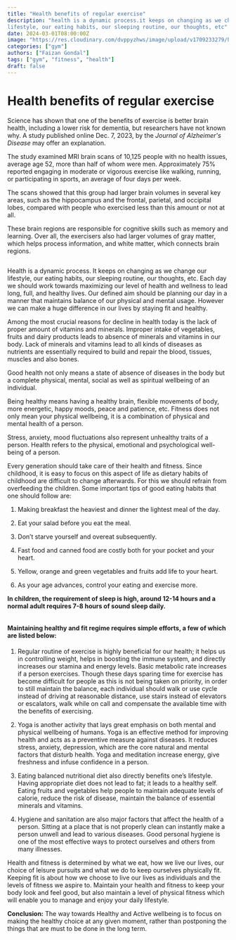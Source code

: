 ```yaml
---
title: "Health benefits of regular exercise"
description: "health is a dynamic process.it keeps on changing as we change our 
lifestyle, our eating habits, our sleeping routine, our thoughts, etc"
date: 2024-03-01T08:00:00Z
image: "https://res.cloudinary.com/dvppyzhws/image/upload/v1709233279/home-4_rkpsvi.jpg"
categories: ["gym"]
authors: ["Faizan Gondal"]
tags: ["gym", "fitness", "health"]
draft: false
---
```


# Health benefits of regular exercise

Science has shown that one of the benefits of exercise is better brain health, including a lower risk for dementia, but researchers have not known why. A study published online Dec. 7, 2023, by the *Journal of Alzheimer's Disease* may offer an explanation.

The study examined MRI brain scans of 10,125 people with no health issues, average age 52, more than half of whom were men. Approximately 75% reported engaging in moderate or vigorous exercise like walking, running, or participating in sports, an average of four days per week.

The scans showed that this group had larger brain volumes in several key areas, such as the hippocampus and the frontal, parietal, and occipital lobes, compared with people who exercised less than this amount or not at all.

These brain regions are responsible for cognitive skills such as memory and learning. Over all, the exercisers also had larger volumes of gray matter, which helps process information, and white matter, which connects brain regions.

<img src="https://res.cloudinary.com/dvppyzhws/image/upload/v1709233279/home-4_rkpsvi.jpg" title="" alt="" data-align="center">

Health is a dynamic process. It keeps on changing as we change our lifestyle, our eating habits, our sleeping routine, our thoughts, etc. Each day we should work towards maximizing our level of health and wellness to lead long, full, and healthy lives. Our defined aim should be planning our day in a manner that maintains balance of our physical and mental usage. However we can make a huge difference in our lives by staying fit and healthy.

Among the most crucial reasons for decline in health today is the lack of proper amount of vitamins and minerals. Improper intake of vegetables, fruits and dairy products leads to absence of minerals and vitamins in our body. Lack of minerals and vitamins lead to all kinds of diseases as nutrients are essentially required to build and repair the blood, tissues, muscles and also bones.

Good health not only means a state of absence of diseases in the body but a complete physical, mental, social as well as spiritual wellbeing of an individual.

Being healthy means having a healthy brain, flexible movements of body, more energetic, happy moods, peace and patience, etc. Fitness does not only mean your physical wellbeing, it is a combination of physical and mental health of a person.

Stress, anxiety, mood fluctuations also represent unhealthy traits of a person. Health refers to the physical, emotional and psychological well-being of a person.

Every generation should take care of their health and fitness. Since childhood, it is easy to focus on this aspect of life as dietary habits of childhood are difficult to change afterwards. For this we should refrain from overfeeding the children. Some important tips of good eating habits that one should follow are:

1. Making breakfast the heaviest and dinner the lightest meal of the day.

2. Eat your salad before you eat the meal.

3. Don’t starve yourself and overeat subsequently.

4. Fast food and canned food are costly both for your pocket and your heart.

5. Yellow, orange and green vegetables and fruits add life to your heart.

6. As your age advances, control your eating and exercise more.

**In children, the requirement of sleep is high, around 12-14 hours and a normal adult requires 7-8 hours of sound sleep daily.**

<img src="https://res.cloudinary.com/dvppyzhws/image/upload/v1709233423/f-img-1_tvjlok.jpg" title="" alt="" data-align="center">

#### Maintaining healthy and fit regime requires simple efforts, a few of which are listed below:

1. Regular routine of exercise is highly beneficial for our health; it helps us in controlling weight, helps in boosting the immune system, and directly increases our stamina and energy levels. Basic metabolic rate increases if a person exercises. Though these days sparing time for exercise has become difficult for people as this is not being taken on priority, in order to still maintain the balance, each individual should walk or use cycle instead of driving at reasonable distance, use stairs instead of elevators or escalators, walk while on call and compensate the available time with the benefits of exercising.

2. Yoga is another activity that lays great emphasis on both mental and physical wellbeing of humans. Yoga is an effective method for improving health and acts as a preventive measure against diseases. It reduces stress, anxiety, depression, which are the core natural and mental factors that disturb health. Yoga and meditation increase energy, give freshness and infuse confidence in a person.

3. Eating balanced nutritional diet also directly benefits one’s lifestyle. Having appropriate diet does not lead to fat; it leads to a healthy self. Eating fruits and vegetables help people to maintain adequate levels of calorie, reduce the risk of disease, maintain the balance of essential minerals and vitamins.

4. Hygiene and sanitation are also major factors that affect the health of a person. Sitting at a place that is not properly clean can instantly make a person unwell and lead to various diseases. Good personal hygiene is one of the most effective ways to protect ourselves and others from many illnesses.

Health and fitness is determined by what we eat, how we live our lives, our choice of leisure pursuits and what we do to keep ourselves physically fit. Keeping fit is about how we choose to live our lives as individuals and the levels of fitness we aspire to. Maintain your health and fitness to keep your body look and feel good, but also maintain a level of physical fitness which will enable you to manage and enjoy your daily lifestyle.

****Conclusion:**** The way towards Healthy and Active wellbeing is to focus on making the healthy choice at any given moment, rather than postponing the things that are must to be done in the long term.
